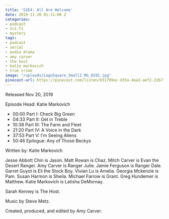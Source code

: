 ```yaml
---
title: 'S2E4: All Are Welcome'
date: 2019-11-20 01:11:00 Z
categories:
- podcast
- sci-fi
- mystery
tags:
- podcast
- serial
- audio drama
- amy carver
- the host
- katie markovich
- true crime
image: "/uploads/LogoSquare_Small2_MG_0291.jpg"
pinecast-url: https://pinecast.com/listen/b31799ac-d35a-4aa2-aef2-22b7773b827e.mp3
---
```


Released Nov 20, 2019

Episode Head: Katie Markovich

* 00:00 Part I: Check Big Green
* 04:33 Part II: Get in Treble
* 10:38 Part III: The Farm and Fleet
* 21:20 Part IV: A Voice in the Dark
* 37:53 Part V: I'm Seeing Aliens
* 50:46 Epilogue: Any of Those Beckys

Written by: Katie Markovich

Jesse Abbott Chin is Jason.
Matt Rowan is Chaz.
Mitch Carver is Evan the Desert Ranger.
Amy Carver is Ranger Julie.
Jamie Ferguson is Ranger Dale.
Garret Guyot is Eli the Stock Boy.
Vivian Lu is Amelia.
Georgia Mckenzie is Pam.
Susan Harmon is Sheila.
Michael Farrow is Grant.
Greg Hundemer is Matthew.
Katie Markovich is Latisha DeMornay.

Sarah Kenney is The Host.

Music by Steve Metz.

Created, produced, and edited by Amy Carver.